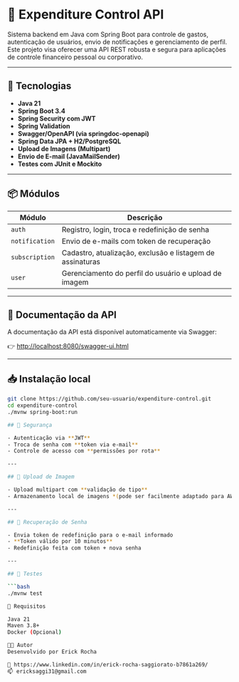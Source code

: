 # 💸 Expenditure Control API

Sistema backend em Java com Spring Boot para controle de gastos, autenticação de usuários, envio de notificações e gerenciamento de perfil. Este projeto visa oferecer uma API REST robusta e segura para aplicações de controle financeiro pessoal ou corporativo.

---

## 🚀 Tecnologias

- **Java 21**
- **Spring Boot 3.4**
- **Spring Security com JWT**
- **Spring Validation**
- **Swagger/OpenAPI (via springdoc-openapi)**
- **Spring Data JPA + H2/PostgreSQL**
- **Upload de Imagens (Multipart)**
- **Envio de E-mail (JavaMailSender)**
- **Testes com JUnit e Mockito**

---

## 📦 Módulos

| Módulo | Descrição |
|--------|-----------|
| `auth` | Registro, login, troca e redefinição de senha |
| `notification` | Envio de e-mails com token de recuperação |
| `subscription` | Cadastro, atualização, exclusão e listagem de assinaturas |
| `user` | Gerenciamento do perfil do usuário e upload de imagem |

---

## 📄 Documentação da API

A documentação da API está disponível automaticamente via Swagger:

👉 [http://localhost:8080/swagger-ui.html](http://localhost:8080/swagger-ui.html)

---

## 📥 Instalação local

```bash
git clone https://github.com/seu-usuario/expenditure-control.git
cd expenditure-control
./mvnw spring-boot:run

## 🔐 Segurança

- Autenticação via **JWT**
- Troca de senha com **token via e-mail**
- Controle de acesso com **permissões por rota**

---

## 📸 Upload de Imagem

- Upload multipart com **validação de tipo**
- Armazenamento local de imagens *(pode ser facilmente adaptado para AWS S3 ou outra solução)*

---

## 📧 Recuperação de Senha

- Envia token de redefinição para o e-mail informado
- **Token válido por 10 minutos**
- Redefinição feita com token + nova senha

---

## 🧪 Testes

```bash
./mvnw test

📌 Requisitos

Java 21
Maven 3.8+
Docker (Opcional)

👨‍💻 Autor
Desenvolvido por Erick Rocha

🔗 https://www.linkedin.com/in/erick-rocha-saggiorato-b7861a269/
📫 ericksaggi31@gmail.com